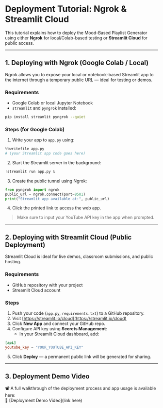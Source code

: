 # Deployment Tutorial: Ngrok & Streamlit Cloud

This tutorial explains how to deploy the Mood-Based Playlist Generator using either **Ngrok** for local/Colab-based testing or **Streamlit Cloud** for public access.

---

## 1. Deploying with Ngrok (Google Colab / Local)

Ngrok allows you to expose your local or notebook-based Streamlit app to the internet through a temporary public URL — ideal for testing or demos.

### Requirements
- Google Colab or local Jupyter Notebook
- `streamlit` and `pyngrok` installed:
```bash
pip install streamlit pyngrok --quiet
```

### Steps (for Google Colab)

1. Write your app to `app.py` using:
```python
%%writefile app.py
# (your Streamlit app code goes here)
```

2. Start the Streamlit server in the background:
```python
!streamlit run app.py &
```

3. Create the public tunnel using Ngrok:
```python
from pyngrok import ngrok
public_url = ngrok.connect(port=8501)
print("Streamlit app available at:", public_url)
```

4. Click the printed link to access the web app.

> Make sure to input your YouTube API key in the app when prompted.

---

## 2. Deploying with Streamlit Cloud (Public Deployment)

Streamlit Cloud is ideal for live demos, classroom submissions, and public hosting.

### Requirements
- GitHub repository with your project
- Streamlit Cloud account

### Steps

1. Push your code (`app.py`, `requirements.txt`) to a GitHub repository.
2. Visit [https://streamlit.io/cloud](https://streamlit.io/cloud)
3. Click **New App** and connect your GitHub repo.
4. Configure API key using **Secrets Management**:
   - In your Streamlit Cloud dashboard, add:
```toml
[api]
youtube_key = "YOUR_YOUTUBE_API_KEY"
```

5. Click **Deploy** — a permanent public link will be generated for sharing.

---

## 3. Deployment Demo Video

📽️ A full walkthrough of the deployment process and app usage is available here:  
🔗 [Deployment Demo Video](link here) 
